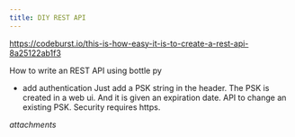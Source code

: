 ```yaml
---
title: DIY REST API
---
```

https://codeburst.io/this-is-how-easy-it-is-to-create-a-rest-api-8a25122ab1f3

How to write an REST API using bottle py
- add authentication
  Just add a PSK string in the header.
  The PSK is created in a web ui.  And it is given an expiration date.
  API to change an existing PSK.
  Security requires https.

$attachments$

